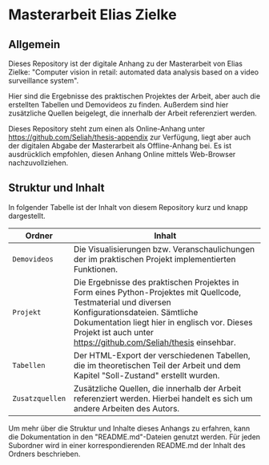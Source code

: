 # Masterarbeit Elias Zielke

## Allgemein

Dieses Repository ist der digitale Anhang zu der Masterarbeit von Elias Zielke: "Computer vision in retail: automated data analysis based on a video surveillance system".

Hier sind die Ergebnisse des praktischen Projektes der Arbeit, aber auch die erstellten Tabellen und Demovideos zu finden. Außerdem sind hier zusätzliche Quellen beigelegt, die innerhalb der Arbeit referenziert werden.

Dieses Repository steht zum einen als Online-Anhang unter <https://github.com/Seliah/thesis-appendix> zur Verfügung, liegt aber auch der digitalen Abgabe der Masterarbeit als Offline-Anhang bei. Es ist ausdrücklich empfohlen, diesen Anhang Online mittels Web-Browser nachzuvollziehen.

## Struktur und Inhalt

In folgender Tabelle ist der Inhalt von diesem Repository kurz und knapp dargestellt.

| Ordner          | Inhalt                                                                                                                                  |
| --------------- | --------------------------------------------------------------------------------------------------------------------------------------- |
| `Demovideos`    | Die Visualisierungen bzw. Veranschaulichungen der im praktischen Projekt implementierten Funktionen.                                                             |
| `Projekt`          | Die Ergebnisse des praktischen Projektes in Form eines Python-Projektes mit Quellcode, Testmaterial und diversen Konfigurationsdateien. Sämtliche Dokumentation liegt hier in englisch vor. Dieses Projekt ist auch unter <https://github.com/Seliah/thesis> einsehbar. |
| `Tabellen`      | Der HTML-Export der verschiedenen Tabellen, die im theoretischen Teil der Arbeit und dem Kapitel "Soll-Zustand" erstellt wurden.                                                                                                                                        |
| `Zusatzquellen` | Zusätzliche Quellen, die innerhalb der Arbeit referenziert werden. Hierbei handelt es sich um andere Arbeiten des Autors.                                                                                                                                        |

Um mehr über die Struktur und Inhalte dieses Anhangs zu erfahren, kann die Dokumentation in den "README.md"-Dateien genutzt werden. Für jeden Subordner wird in einer korrespondierenden README.md der Inhalt des Ordners beschrieben.
